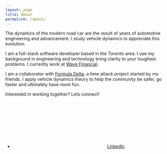 ```yaml
---
layout: page
title: About
permalink: /about/
---
```


The dynamics of the modern road car are the result of years of automotive
engineering and advancement. I study vehicle dynamics to appreciate this
evolution.

I am a full-stack software developer based in the Toronto area. I use my
background in engineering and technology bring clarity to your toughest
problems. I currently work at [Wave Financial](https://www.waveapps.com/).

I am a collaborator with [Formula Delta](https://formuladelta.ca), a time
attack project started by my friends. I apply vehicle dynamics theory to help
the community be safer, go faster and ultimately have more fun.

Interested in working together? Lets connect!

* <a href="https://www.linkedin.com/in/ktse/"><svg class="svg-icon"><use
xlink:href="/assets/minima-social-icons.svg#linkedin"></use></svg><span
class="username">LinkedIn</span>

